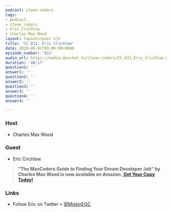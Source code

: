 ```yaml
---
podcast: clean-coders
tags:
- podcast
- clean_coders
- Eric Crichlow
- Charles Max Wood
layout: layouts/post.njk
title: 'CC 011: Eric Crichlow'
date: 2020-06-02T09:00:00+0000
episode_number: '011'
audio_url: https://media.devchat.tv/clean-coders/CC_011_Eric_Crichlow.mp3
duration: '40:17'
question1: ''
answer1: ''
question2: ''
answer2: ''
question3: ''
answer3: ''
question4: ''
answer4: ''

---
```

### **Host**

* Charles Max Wood

### **Guest**

* Eric Crichlow

> **"The MaxCoders Guide to Finding Your Dream Developer Job" by Charles Max Wood is now available on Amazon.**[ **Get Your Copy Today!**](https://www.amazon.com/gp/product/B081MBL5C9/ref=as_li_ss_tl?ie=UTF8&linkCode=sl1&tag=devchattv-20&linkId=9d61363241636e2546ef46abba198746&language=en_US)

### **Links**

* Follow Eric on Twitter > [@MisterEGC](https://twitter.com/misteregc?lang=en)